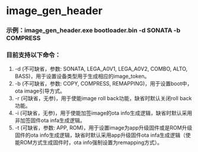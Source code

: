 # image_gen_header 

### 示例：image_gen_header.exe bootloader.bin -d SONATA -b COMPRESS
### 目前支持以下命令：
1. -d (不可缺省，参数: SONATA, LEGA_A0V1, LEGA_A0V2, COMBO, ALTO, BASS)，用于设置设备类型用于生成相应的image_token。
2. -b (不可缺省，参数: COPY, COMPRESS, REMAPPING)，用于设置boot中，ota image引导方式。
3. -r (可缺省，无参)，用于使能image roll back功能，缺省时默认关闭roll back功能。
4. -i (可缺省，无参)，用于使能加签image的ota info生成逻辑，缺省时默认采用非加签固件ota infa生成逻辑。
5. -t (可缺省，参数: APP, ROM)，用于设置image为app升级固件或是ROM升级固件的ota info生成逻辑，缺省时默认采用app升级固件ota infa生成逻辑（使能ROM方式生成固件时，ota info强制设置为remapping方式）。